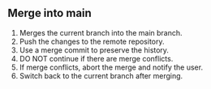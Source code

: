 ## Merge into main
1. Merges the current branch into the main branch.
2. Push the changes to the remote repository.
3. Use a merge commit to preserve the history.
4. DO NOT continue if there are merge conflicts.
5. If merge conflicts, abort the merge and notify the user.
6. Switch back to the current branch after merging.